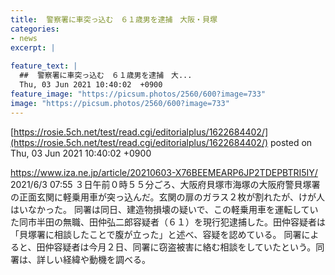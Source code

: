 ```yaml
---
title:  警察署に車突っ込む　６１歳男を逮捕　大阪・貝塚  
categories:
- news
excerpt: |
  
feature_text: |
  ##  警察署に車突っ込む　６１歳男を逮捕　大...
  Thu, 03 Jun 2021 10:40:02  +0900
feature_image: "https://picsum.photos/2560/600?image=733"
image: "https://picsum.photos/2560/600?image=733"
---
```


[https://rosie.5ch.net/test/read.cgi/editorialplus/1622684402/](https://rosie.5ch.net/test/read.cgi/editorialplus/1622684402/)
posted on Thu, 03 Jun 2021 10:40:02  +0900

<!--more-->

https://www.iza.ne.jp/article/20210603-X76BEEMEARP6JP2TDEPBTRI5IY/ 2021/6/3 07:55 ３日午前０時５５分ごろ、大阪府貝塚市海塚の大阪府警貝塚署の正面玄関に軽乗用車が突っ込んだ。玄関の扉のガラス２枚が割れたが、けが人はいなかった。 同署は同日、建造物損壊の疑いで、この軽乗用車を運転していた同市半田の無職、田仲弘二郎容疑者（６１）を現行犯逮捕した。田仲容疑者は「貝塚署に相談したことで腹が立った」と述べ、容疑を認めている。 同署によると、田仲容疑者は今月２日、同署に窃盗被害に絡む相談をしていたという。同署は、詳しい経緯や動機を調べる。
